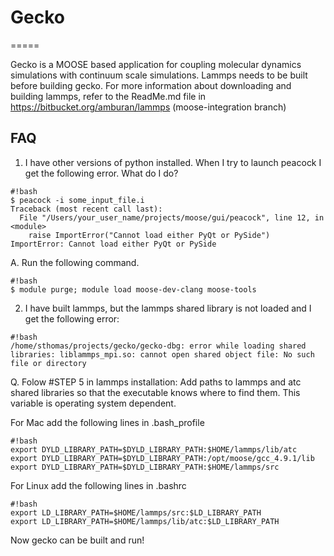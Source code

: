 # Gecko #
=====

Gecko is a MOOSE based application for coupling molecular dynamics simulations with continuum scale simulations. 
Lammps needs to be built before building gecko. For more information about downloading and building lammps, refer to the ReadMe.md file in https://bitbucket.org/amburan/lammps (moose-integration branch)


## FAQ ##

1) I have other versions of python installed. When I try to launch peacock I get the following error. What do I do?
```
#!bash
$ peacock -i some_input_file.i 
Traceback (most recent call last):
  File "/Users/your_user_name/projects/moose/gui/peacock", line 12, in <module>
    raise ImportError("Cannot load either PyQt or PySide")
ImportError: Cannot load either PyQt or PySide
```
A. Run the following command.
```
#!bash
$ module purge; module load moose-dev-clang moose-tools
```

2) I have built lammps, but the lammps shared library is not loaded and I get the following error:
```
#!bash
/home/sthomas/projects/gecko/gecko-dbg: error while loading shared libraries: liblammps_mpi.so: cannot open shared object file: No such file or directory
```
Q. Folow #STEP 5 in lammps installation: Add paths to lammps and atc shared libraries so that the executable knows where to find them. This variable is operating system dependent.

For Mac add the following lines in .bash_profile
```
#!bash
export DYLD_LIBRARY_PATH=$DYLD_LIBRARY_PATH:$HOME/lammps/lib/atc
export DYLD_LIBRARY_PATH=$DYLD_LIBRARY_PATH:/opt/moose/gcc_4.9.1/lib
export DYLD_LIBRARY_PATH=$DYLD_LIBRARY_PATH:$HOME/lammps/src
```

For Linux add the following lines in .bashrc
```
#!bash
export LD_LIBRARY_PATH=$HOME/lammps/src:$LD_LIBRARY_PATH
export LD_LIBRARY_PATH=$HOME/lammps/lib/atc:$LD_LIBRARY_PATH
```
Now gecko can be built and run!